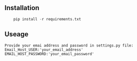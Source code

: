 ## Installation 

```python
	pip install -r requirements.txt
```
## Useage
 	Provide your emai address and password in settings.py file:
	Email_Host_USER:'your_email_address'
	EMAIL_HOST_PASSWORD:'your_email_password'